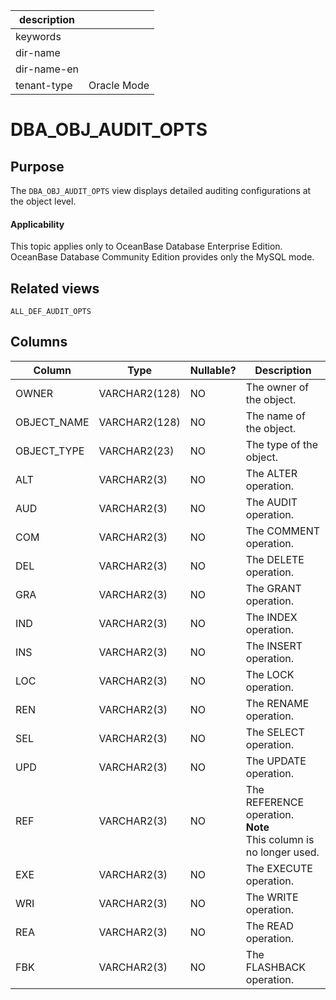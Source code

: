 |description||
|---|---|
|keywords||
|dir-name||
|dir-name-en||
|tenant-type|Oracle Mode|

DBA_OBJ_AUDIT_OPTS
=======================================

Purpose
-----------

The `DBA_OBJ_AUDIT_OPTS` view displays detailed auditing configurations at the object level.

  <main id="notice" >
    <h4>Applicability</h4>
    <p>This topic applies only to OceanBase Database Enterprise Edition. OceanBase Database Community Edition provides only the MySQL mode. </p>
  </main>

Related views
-------------

`ALL_DEF_AUDIT_OPTS`

Columns
-------------

| **Column** | **Type** | **Nullable?** | **Description** |
|-------------|---------------|----------------|-----------------------------------------------------------------|
| OWNER | VARCHAR2(128) | NO | The owner of the object. |
| OBJECT_NAME | VARCHAR2(128) | NO | The name of the object. |
| OBJECT_TYPE | VARCHAR2(23) | NO | The type of the object. |
| ALT | VARCHAR2(3) | NO | The ALTER operation. |
| AUD | VARCHAR2(3) | NO | The AUDIT operation. |
| COM | VARCHAR2(3) | NO | The COMMENT operation. |
| DEL | VARCHAR2(3) | NO | The DELETE operation. |
| GRA | VARCHAR2(3) | NO | The GRANT operation. |
| IND | VARCHAR2(3) | NO | The INDEX operation. |
| INS | VARCHAR2(3) | NO | The INSERT operation. |
| LOC | VARCHAR2(3) | NO | The LOCK operation. |
| REN | VARCHAR2(3) | NO | The RENAME operation. |
| SEL | VARCHAR2(3) | NO | The SELECT operation. |
| UPD | VARCHAR2(3) | NO | The UPDATE operation. |
| REF | VARCHAR2(3) | NO | The REFERENCE operation. <br>**Note** <br>This column is no longer used.  |
| EXE | VARCHAR2(3) | NO | The EXECUTE operation. |
| WRI | VARCHAR2(3) | NO | The WRITE operation. |
| REA | VARCHAR2(3) | NO | The READ operation. |
| FBK | VARCHAR2(3) | NO | The FLASHBACK operation. |




